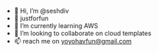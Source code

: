 - 👋 Hi, I’m @seshdiv
- 👀 justforfun
- 🌱 I’m currently learning AWS
- 💞️ I’m looking to collaborate on cloud templates
- 📫 reach me on yoyohavfun@gmail.com

<!---
seshdiv/seshdiv is a ✨ special ✨ repository because its `README.md` (this file) appears on your GitHub profile.
You can click the Preview link to take a look at your changes.
--->
